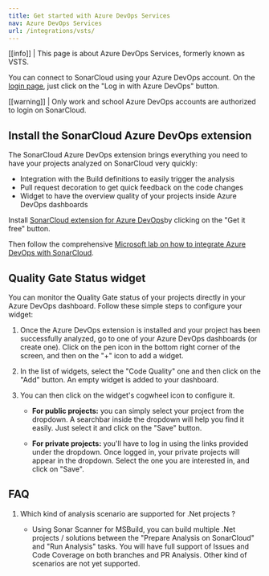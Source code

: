 ```yaml
---
title: Get started with Azure DevOps Services
nav: Azure DevOps Services
url: /integrations/vsts/
---
```


[[info]]
| This page is about Azure DevOps Services, formerly known as VSTS.

You can connect to SonarCloud using your Azure DevOps account. On the [login page](/#sonarcloud#/sessions/new), just click on the "Log in with Azure DevOps" button.

[[warning]]
| Only work and school Azure DevOps accounts are authorized to login on SonarCloud.

## Install the SonarCloud Azure DevOps extension

The SonarCloud Azure DevOps extension brings everything you need to have your projects analyzed on SonarCloud 
very quickly:
* Integration with the Build definitions to easily trigger the analysis
* Pull request decoration to get quick feedback on the code changes
* Widget to have the overview quality of your projects inside Azure DevOps dashboards

Install [SonarCloud extension for Azure DevOps](https://marketplace.visualstudio.com/items?itemName=SonarSource.sonarcloud)by clicking on the "Get it free" button.

Then follow the comprehensive [Microsoft lab on how to integrate Azure DevOps with SonarCloud](https://aka.ms/sonarcloudlab).

## Quality Gate Status widget 

You can monitor the Quality Gate status of your projects directly in your Azure DevOps dashboard. Follow these simple steps to configure your widget:

1. Once the Azure DevOps extension is installed and your project has been successfully analyzed, go to one of your Azure DevOps dashboards (or create one). Click on the pen icon in the bottom right corner of the screen, and then on the "+" icon to add a widget. 

2. In the list of widgets, select the "Code Quality" one and then click on the "Add" button. An empty widget is added to your dashboard. 

3. You can then click on the widget's cogwheel icon to configure it.

    * **For public projects:** you can simply select your project from the dropdown. A searchbar inside the dropdown will help you find it easily. Just select it and click on the "Save" button.

    * **For private projects:** you'll have to log in using the links provided under the dropdown. Once logged in, your private projects will appear in the dropdown. Select the one you are interested in, and click on "Save".

## FAQ

1. Which kind of analysis scenario are supported for .Net projects ?

    * Using Sonar Scanner for MSBuild, you can build multiple .Net projects / solutions between the "Prepare Analysis on SonarCloud" and "Run Analysis" tasks. You will have full support of Issues and Code Coverage on both branches and PR Analysis. Other kind of scenarios are not yet supported.